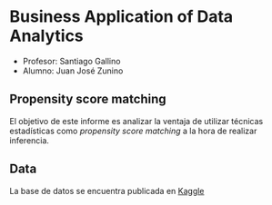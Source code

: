 # Business Application of Data Analytics
- Profesor: Santiago Gallino
- Alumno: Juan José Zunino

## Propensity score matching

El objetivo de este informe es analizar la ventaja de utilizar técnicas estadísticas como _propensity score matching_ a la hora de realizar inferencia.

## Data

La base de datos se encuentra publicada en [Kaggle](https://www.kaggle.com/ninzaami/loan-predication)
